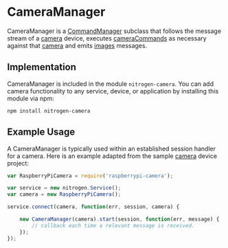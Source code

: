 # CameraManager

CameraManager is a [CommandManager](../concepts/commands.html) subclass that follows the message stream of a [camera](../devices/camera.html) device, executes [cameraCommands](../schemas/cameraCommand.html) as necessary against that [camera](../devices/camera.html) and emits [images](../schemas/image.html) messages.

## Implementation

CameraManager is included in the module `nitrogen-camera`. You can add camera functionality to any service, device, or application by installing this module via npm:

`npm install nitrogen-camera`

## Example Usage

A CameraManager is typically used within an established session handler for a camera.  Here is an example adapted from the sample [camera](https://github.com/nitrogenjs/camera) device project:

```javascript
var RaspberryPiCamera = require('raspberrypi-camera');

var service = new nitrogen.Service();
var camera = new RaspberryPiCamera();

service.connect(camera, function(err, session, camera) {

    new CameraManager(camera).start(session, function(err, message) {
        // callback each time a relevant message is received. 
    });
});
```